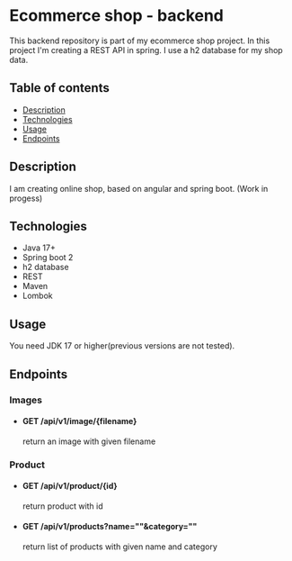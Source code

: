 # Ecommerce shop - backend
This backend repository is part of my ecommerce shop project. In this project I'm creating a REST API in spring. I use a h2 database for my shop data.

## Table of contents
* [Description](#description)
* [Technologies](#technologies)
* [Usage](#usage)
* [Endpoints](#endpoints)

## Description
I am creating online shop, based on angular and spring boot. (Work in progess)

## Technologies
* Java 17+
* Spring boot 2
* h2 database
* REST
* Maven
* Lombok

## Usage
You need JDK 17 or higher(previous versions are not tested).  

## Endpoints
### Images
* #### GET /api/v1/image/{filename}
     return an image with given filename
### Product
* #### GET /api/v1/product/{id}
  return product with id
* #### GET /api/v1/products?name=""&category=""
  return list of products with given name and category